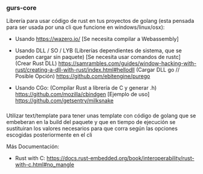 ### gurs-core

Librería para usar código de rust en tus proyectos de golang
(esta pensada para ser usada por una cli que funcione en windows/linux/osx):

- Usando https://wazero.io/ [Se necesita compilar a Webassembly]

- Usando DLL / SO / LYB (Librerías dependientes de sistema, que se pueden cargar sin paquete) [Se necesita usar comandos de rustc]
(Crear Rust DLL)
https://samrambles.com/guides/window-hacking-with-rust/creating-a-dll-with-rust/index.html#hellodll
(Cargar DLL go // Posible Opción)
https://github.com/ebitengine/purego

- Usando CGo:
(Compilar Rust a librería de C y generar .h) https://github.com/mozilla/cbindgen
[Ejemplo de uso] https://github.com/getsentry/milksnake

###

Utilizar text/template para tener unas template con código de golang que se embeberan en la build del paquete
y que en tiempo de ejecución se sustituiran los valores necesarios para que corra según las opciones escogidas posteriormente en el cli

Más Documentación:

- Rust with C: https://docs.rust-embedded.org/book/interoperability/rust-with-c.html#no_mangle

